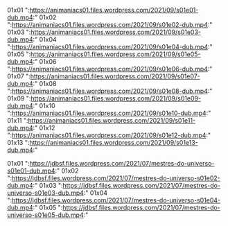 01x01
":https://animaniacs01.files.wordpress.com/2021/09/s01e01-dub.mp4:"
01x02
":https://animaniacs01.files.wordpress.com/2021/09/s01e02-dub.mp4:"
01x03
":https://animaniacs01.files.wordpress.com/2021/09/s01e03-dub.mp4:"
01x04
":https://animaniacs01.files.wordpress.com/2021/09/s01e04-dub.mp4:"
01x05
":https://animaniacs01.files.wordpress.com/2021/09/s01e05-dub.mp4:"
01x06
":https://animaniacs01.files.wordpress.com/2021/09/s01e06-dub.mp4:"
01x07
":https://animaniacs01.files.wordpress.com/2021/09/s01e07-dub.mp4:"
01x08
":https://animaniacs01.files.wordpress.com/2021/09/s01e08-dub.mp4:"
01x09
":https://animaniacs01.files.wordpress.com/2021/09/s01e09-dub.mp4:"
01x10
":https://animaniacs01.files.wordpress.com/2021/09/s01e10-dub.mp4:"
01x11
":https://animaniacs01.files.wordpress.com/2021/09/s01e11-dub.mp4:"
01x12
":https://animaniacs01.files.wordpress.com/2021/09/s01e12-dub.mp4:"
01x13
":https://animaniacs01.files.wordpress.com/2021/09/s01e13-dub.mp4:"

01x01
":https://jdbsf.files.wordpress.com/2021/07/mestres-do-universo-s01e01-dub.mp4:"
01x02
":https://jdbsf.files.wordpress.com/2021/07/mestres-do-universo-s01e02-dub.mp4:"
01x03
":https://jdbsf.files.wordpress.com/2021/07/mestres-do-universo-s01e03-dub.mp4:"
01x04
":https://jdbsf.files.wordpress.com/2021/07/mestres-do-universo-s01e04-dub.mp4:"
01x05
":https://jdbsf.files.wordpress.com/2021/07/mestres-do-universo-s01e05-dub.mp4:"
